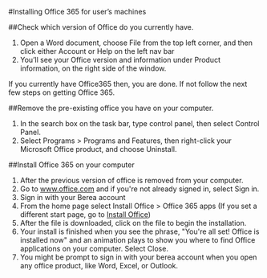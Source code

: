 #Installing Office 365 for user’s machines

##Check which version of Office do you currently have. 
1.	Open a Word document, choose File from the top left corner, and then click either Account or Help on the left nav bar
2.	You’ll see your Office version and information under Product information, on the right side of the window. 
 
If you currently have Office365 then, you are done. If not follow the next few steps on getting Office 365. 

##Remove the pre-existing office you have on your computer.  
1.	In the search box on the task bar, type control panel, then select Control Panel.
2.	Select Programs > Programs and Features, then right-click your Microsoft Office product, and choose Uninstall.

##Install Office 365 on your computer
1.	After the previous version of office is removed from your computer. 
2.	Go to www.office.com and if you're not already signed in, select Sign in.
3.	Sign in with your Berea account
4.	From the home page select Install Office > Office 365 apps (If you set a different start page, go to [Install Office](https://portal.office.com/account#installs))
5.	After the file is downloaded, click on the file to begin the installation.
6.	Your install is finished when you see the phrase, "You're all set! Office is installed now" and an animation plays to show you where to find Office applications on your computer. Select Close.
7.	You might be prompt to sign in with your berea account when you open any office product, like Word, Excel, or Outlook.
